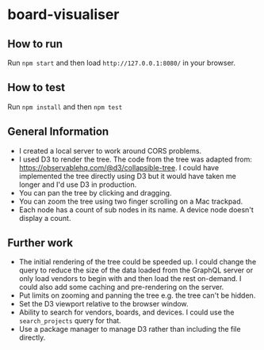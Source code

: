 # board-visualiser

## How to run

Run `npm start` and then load `http://127.0.0.1:8080/` in your browser.

## How to test

Run `npm install` and then `npm test`

## General Information

- I created a local server to work around CORS problems.
- I used D3 to render the tree. The code from the tree was adapted from: https://observablehq.com/@d3/collapsible-tree. I could have implemented the tree directly using D3 but it would have taken me longer and I'd use D3 in production.
- You can pan the tree by clicking and dragging.
- You can zoom the tree using two finger scrolling on a Mac trackpad.
- Each node has a count of sub nodes in its name. A device node doesn't display a count.

## Further work

- The initial rendering of the tree could be speeded up. I could change the query to reduce the size of the data loaded from the GraphQL server or only load vendors to begin with and then load the rest on-demand. I could also add some caching and pre-rendering on the server.
- Put limits on zooming and panning the tree e.g. the tree can't be hidden.
- Set the D3 viewport relative to the browser window.
- Ability to search for vendors, boards, and devices. I could use the `search_projects` query for that.
- Use a package manager to manage D3 rather than including the file directly.
